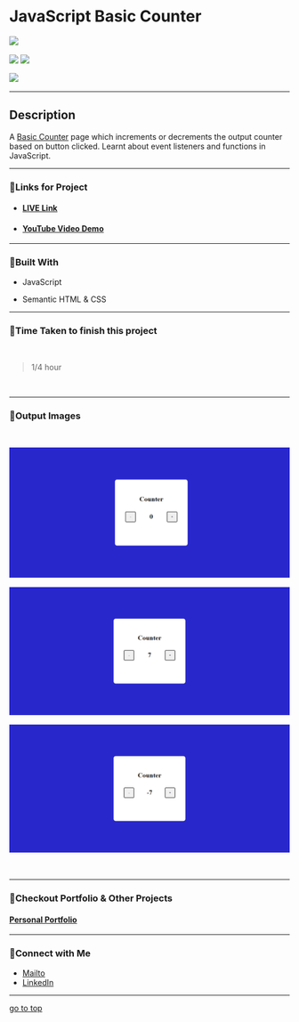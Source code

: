 # JavaScript Basic Counter

![](https://img.shields.io/badge/Basic-Counter-brightgreen)

![](https://img.shields.io/badge/JavaScript-CSS-yellow)
![](https://img.shields.io/badge/functions-event%20listeners-red)

![](https://img.shields.io/badge/Shubham-Singh-blue)

<hr>

## Description

A [Basic Counter]() page which increments or decrements the output counter based on button clicked. Learnt about event listeners and functions in JavaScript.

<hr>


### 📌Links for Project
- #### [LIVE Link]()

- #### [YouTube Video Demo]()

<hr>

### 📌Built With

- JavaScript

- Semantic HTML & CSS

<hr>

### 📌Time Taken to finish this project

<br>

> 1/4 hour

<br>

<hr>

### 📌Output Images

<br>

![opimage](./Image/Basic-Counter.png)

![opimage1](./Image/Basic-Counter%20(1).png)

![opimage2](./Image/Basic-Counter%20(2).png)

<br>

<hr>

### 📌Checkout Portfolio & Other Projects

#### [Personal Portfolio](https://shubhambhoj.in/)


***
### 📌Connect with Me
* [Mailto](mailto:shubhambhoj3@gmail.com)
* [LinkedIn](https://www.linkedin.com/in/shubham-singh-b122b7171/)

***
[go to top](#javascript-basic-counter)